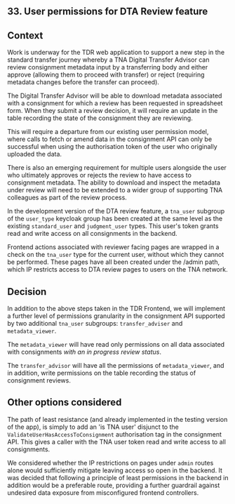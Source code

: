 ## 33. User permissions for DTA Review feature

## Context

Work is underway for the TDR web application to support a new step in the standard transfer journey whereby a TNA Digital Transfer Advisor can review consignment metadata input by a transferring body and either approve (allowing them to proceed with transfer) or reject (requiring metadata changes before the transfer can proceed).

The Digital Transfer Advisor will be able to download metadata associated with a consignment for which a review has been requested in spreadsheet form. When they submit a review decision, it will require an update in the table recording the state of the consignment they are reviewing.

This will require a departure from our existing user permission model, where calls to fetch or amend data in the consignment API can only be successful when using the authorisation token of the user who originally uploaded the data.

There is also an emerging requirement for multiple users alongside the user who ultimately approves or rejects the review to have access to consignment metadata. The ability to download and inspect the metadata under review will need to be extended to a wider group of supporting TNA colleagues as part of the review process.

In the development version of the DTA review feature, a `tna_user` subgroup of the `user_type` keycloak group has been created at the same level as the existing `standard_user` and `judgment_user` types. This user's token grants read and write access on all consignments in the backend.

Frontend actions associated with reviewer facing pages are wrapped in a check on the `tna_user` type for the current user, without which they cannot be performed. These pages have all been created under the /admin path, which IP restricts access to DTA review pages to users on the TNA network.

## Decision

In addition to the above steps taken in the TDR Frontend, we will implement a further level of permissions granularity in the consignment API supported by two additional `tna_user` subgroups: `transfer_adviser` and `metadata_viewer`.

The `metadata_viewer` will have read only permissions on all data associated with consignments _with an in progress review status_.

The `transfer_advisor` will have all the permissions of `metadata_viewer`, and in addition, write permissions on the table recording the status of consignment reviews.

## Other options considered

The path of least resistance (and already implemented in the testing version of the app), is simply to add an 'is TNA user' disjunct to the `ValidateUserHasAccessToConsignment` authorisation tag in the consignment API. This gives a caller with the TNA user token read and write access to all consignments.

We considered whether the IP restrictions on pages under `admin` routes alone would sufficiently mitigate leaving access so open in the backend. It was decided that following a principle of least permissions in the backend in addition would be a preferable route, providing a further guardrail against undesired data exposure from misconfigured frontend controllers.

